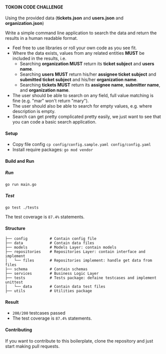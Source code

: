 #### TOKOIN CODE CHALLENGE
Using the provided data (**tickets.json** and **users.json** and **organization.json**)

Write a simple command line application to search the data and return the results
in a human readable format.

* Feel free to use libraries or roll your own code as you see fit.
* Where the data exists, values from any related entities **MUST** be included in
the results, i.e.
    * Searching **organization MUST** return its **ticket subject** and **users name**.
    * Searching **users MUST** return his/her **assignee ticket subject** and **submitted ticket subject** and his/her **organization name**.
    * Searching **tickets MUST** return its **assignee name**, **submitter name**, and **organization name**.
* The user should be able to search on any field, full value matching is fine
(e.g. "mar" won't return "mary").
* The user should also be able to search for empty values, e.g. where
description is empty.
* Search can get pretty complicated pretty easily, we just want to see that you
can code a basic search application.

#### Setup
* Copy file config `cp config/config.sample.yaml config/config.yaml`
* Install require packages: `go mod vendor`

#### Build and Run
##### Run
```shell script
go run main.go
```
##### Test
```shell script
go test ./tests
```
The test coverage is `87.4%` statements. 

#### Structure
```shell script
├── config          # Contain config file
├── data            # Contain data files
├── models          # Models Layer: contain models
├── repositories    # Repositories Layer: contain interface and implement
│   └── files       # Repositories implement: handle get data from files
├── schema          # Contain schemas
├── services        # Business Logic Layer  
├── tests           # Tests package: defaine testcases and implement unittest
│   └── data        # Contain data test files
├── utils           # Utilities package
```

#### Result
* `200/200` testcases passed
* The test coverage is `87.4%` statements.

#### Contributing
If you want to contribute to this boilerplate, clone the repository and just start making pull requests.